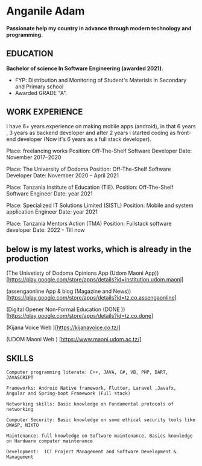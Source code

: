 Anganile Adam
======

#### Passionate help my country in advance through modern technology and programming. 

EDUCATION
---------
**Bachelor of science In Software Engineering (awarded 2021).**

- FYP: Distribution and Monitoring of Student's Materisls in Secondary and Primary school
- Awarded GRADE "A".

WORK EXPERIENCE
---------------

I have 6+ years experience on making mobile apps (android),
in that 6 years , 3 years as backend developer and after 2 years
i started coding as front-end developer 
(Now it's 6 years as a full stack developer).

Place: freelancing works
Position: Off-The-Shelf Software Developer
Date: November 2017–2020


Place: The University of Dodoma
Position: Off-The-Shelf Software Developer
Date: November 2020 – April 2021

Place: Tanzania Institute of Education (TIE).
Position: Off-The-Shelf Software Engineer
Date: year 2021

Place: Specialized IT Solutions Limited (SISTL)
Position: Mobile and system application Engineer
Date: year 2021

Place: Tanzania Mentors Action (TMA)
Position: Fullstack software developer
Date: 2022 - Till now


 below is my latest works, which is already in the production
 ------------------------------------------------------------

(The Univetisty of Dodoma Opinions App  (Udom Maoni App))[https://play.google.com/store/apps/details?id=institution.udom.maoni]	

(assengaonline App & blog (Magazine and News))[https://play.google.com/store/apps/details?id=tz.co.assengaonline]
	
(Digital Opener Non-Formal Education (DONE ))[https://play.google.com/store/apps/details?id=tz.co.done] 

(Kijana Voice Web )[https://kijanavoice.co.tz/]	

(UDOM Maoni Web ) [https://www.maoni.udom.ac.tz/]	

SKILLS
-------

	Computer programming literate: C++, JAVA, C#, VB, PHP, DART, JAVASCRIPT

	Frameworks: Android Native framework, Flutter, Laravel ,Javafx, Angular and Spring-boot Framework (Full stack)

	Networking skills: Basic knowledge on Fundamental protocols of networking

	Computer Security: Basic knowledge on some ethical security tools like OWASP, NIKTO

	Maintenance: full knowledge on Software maintenance, Basics knowledge on Hardware computer maintenance

	Development:  ICT Project Management and Software Development & Management

 

